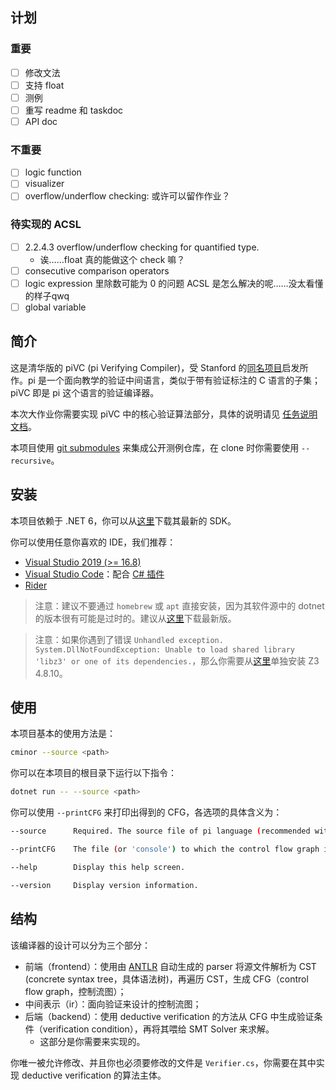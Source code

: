 ## 计划

### 重要

- [ ] 修改文法
- [ ] 支持 float
- [ ] 测例
- [ ] 重写 readme 和 taskdoc
- [ ] API doc

### 不重要

- [ ] logic function
- [ ] visualizer
- [ ] overflow/underflow checking: 或许可以留作作业？

### 待实现的 ACSL

- [ ] 2.2.4.3 overflow/underflow checking for quantified type.
  - 诶……float 真的能做这个 check 嘛？
- [ ] consecutive comparison operators
- [ ] logic expression 里除数可能为 0 的问题 ACSL 是怎么解决的呢……没太看懂的样子qwq
- [ ] global variable

## 简介

这是清华版的 piVC (pi Verifying Compiler)，受 Stanford 的[同名项目](https://cs.stanford.edu/people/jasonaue/pivc/)启发所作。pi 是一个面向教学的验证中间语言，类似于带有验证标注的 C 语言的子集；piVC 即是 pi 这个语言的验证编译器。

本次大作业你需要实现 piVC 中的核心验证算法部分，具体的说明请见 [任务说明文档](task-doc.md)。

本项目使用 [git submodules](https://git-scm.com/book/en/v2/Git-Tools-Submodules) 来集成公开测例仓库，在 clone 时你需要使用 `--recursive`。

## 安装

本项目依赖于 .NET 6，你可以从[这里](https://dotnet.microsoft.com/download)下载其最新的 SDK。

你可以使用任意你喜欢的 IDE，我们推荐：
- [Visual Studio 2019 (>= 16.8)](https://visualstudio.microsoft.com/zh-hans/)
- [Visual Studio Code](https://code.visualstudio.com/)：配合 [C# 插件](https://marketplace.visualstudio.com/items?itemName=ms-dotnettools.csharp)
- [Rider](https://www.jetbrains.com/rider/)

> 注意：建议不要通过 `homebrew` 或 `apt` 直接安装，因为其软件源中的 dotnet 的版本很有可能是过时的。建议从[这里](https://dotnet.microsoft.com/download)下载最新版。

> 注意：如果你遇到了错误 `Unhandled exception. System.DllNotFoundException: Unable to load shared library 'libz3' or one of its dependencies.`，那么你需要从[这里](https://github.com/Z3Prover/z3/releases/tag/z3-4.8.10)单独安装 Z3 4.8.10。

## 使用

本项目基本的使用方法是：

```bash
cminor --source <path>
```

你可以在本项目的根目录下运行以下指令：

```bash
dotnet run -- --source <path>
```

你可以使用 `--printCFG` 来打印出得到的 CFG，各选项的具体含义为：

```bash
--source      Required. The source file of pi language (recommended with filename extension '.pi').

--printCFG    The file (or 'console') to which the control flow graph is printed.

--help        Display this help screen.

--version     Display version information.
```

## 结构

该编译器的设计可以分为三个部分：

 * 前端（frontend）：使用由 [ANTLR](https://www.antlr.org/) 自动生成的 parser 将源文件解析为 CST (concrete syntax tree，具体语法树)，再遍历 CST，生成 CFG（control flow graph，控制流图）；
 * 中间表示（ir）：面向验证来设计的控制流图；
 * 后端（backend）：使用 deductive verification 的方法从 CFG 中生成验证条件（verification condition），再将其喂给 SMT Solver 来求解。
   * 这部分是你需要来实现的。

你唯一被允许修改、并且你也必须要修改的文件是 `Verifier.cs`，你需要在其中实现 deductive verification 的算法主体。
